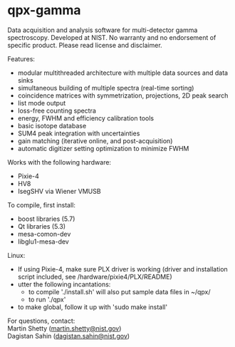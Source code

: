 # qpx-gamma

Data acquisition and analysis software for multi-detector gamma spectroscopy.
Developed at NIST. No warranty and no endorsement of specific product. Please read license and disclaimer.

Features:
* modular multithreaded architecture with multiple data sources and data sinks
* simultaneous building of multiple spectra (real-time sorting)
* coincidence matrices with symmetrization, projections, 2D peak search
* list mode output
* loss-free counting spectra
* energy, FWHM and efficiency calibration tools
* basic isotope database
* SUM4 peak integration with uncertainties
* gain matching (iterative online, and post-acquisition)
* automatic digitizer setting optimization to minimize FWHM

Works with the following hardware:
* Pixie-4
* HV8
* IsegSHV via Wiener VMUSB

To compile, first install:
* boost libraries (5.7)
* Qt libraries (5.3)
* mesa-comon-dev
* libglu1-mesa-dev

Linux:
* If using Pixie-4, make sure PLX driver is working (driver and installation script included, see /hardware/pixie4/PLX/README)
* utter the following incantations:
  - to compile './install.sh' will also put sample data files in ~/qpx/
  - to run './qpx'
* to make global, follow it up with 'sudo make install'

For questions, contact:
<br>   Martin Shetty (martin.shetty@nist.gov)
<br>   Dagistan Sahin (dagistan.sahin@nist.gov)